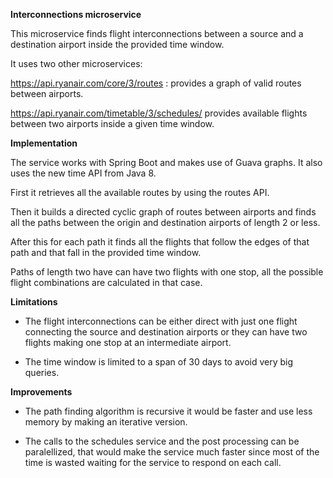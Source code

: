 **Interconnections microservice**

This microservice finds flight interconnections between
a source and a destination airport inside the provided time window.

It uses two other microservices:

https://api.ryanair.com/core/3/routes : provides a graph of valid routes between airports.

https://api.ryanair.com/timetable/3/schedules/ provides available flights between
two airports inside a given time window.

**Implementation**

The service works with Spring Boot and makes use of Guava graphs. It also
uses the new time API from Java 8.

First it retrieves all the available routes by using the routes API.

Then it builds a directed cyclic graph of routes between airports and
finds all the paths between the origin and destination airports of length 2
or less.

After this for each path it finds all the flights that follow the edges
of that path and that fall in the provided time window.

Paths of length two have can have two flights with one stop, all the possible
flight combinations are calculated in that case.

**Limitations**

- The flight interconnections can be either direct with just one flight
connecting the source and destination airports or they can have two flights
making one stop at an intermediate airport.

- The time window is limited to a span of 30 days to avoid very big queries.

**Improvements**

- The path finding algorithm is recursive it would be faster and use
less memory by making an iterative version.

- The calls to the schedules service and the post processing can be paralellized,
that would make the service much faster since most of the time is wasted
waiting for the service to respond on each call.

